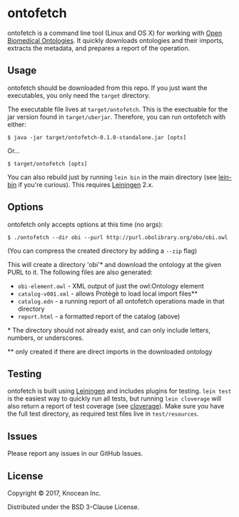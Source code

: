 # ontofetch

ontofetch is a command line tool (Linux and OS X) for working with [Open Biomedical Ontologies](http://obofoundry.org/). It quickly downloads ontologies and their imports, extracts the metadata, and prepares a report of the operation.

## Usage

ontofetch should be downloaded from this repo. If you just want the executables, you only need the `target` directory.

The executable file lives at `target/ontofetch`. This is the exectuable for the jar version found in `target/uberjar`. Therefore, you can run ontofetch with either:

    $ java -jar target/ontofetch-0.1.0-standalone.jar [opts]

Or...

	$ target/ontofetch [opts]

You can also rebuild just by running `lein bin` in the main directory (see [lein-bin](https://github.com/Raynes/lein-bin) if you're curious). This requires [Leiningen](https://leiningen.org) 2.x.

## Options

ontofetch only accepts options at this time (no args):

	$ ./ontofetch --dir obi --purl http://purl.obolibrary.org/obo/obi.owl
    
(You can compress the created directory by adding a `--zip` flag)

This will create a directory 'obi'\* and download the ontology at the given PURL to it. The following files are also generated:
  * `obi-element.owl` - XML output of just the owl:Ontology element
  * `catalog-v001.xml` - allows Protègè to load local import files\*\*
  * `catalog.edn` - a running report of all ontofetch operations made in that directory
  * `report.html` - a formatted report of the catalog (above)

\* The directory should not already exist, and can only include letters, numbers, or underscores.

\*\* only created if there are direct imports in the downloaded ontology

## Testing

ontofetch is built using [Leiningen](https://leiningen.org) and includes plugins for testing. `lein test` is the easiest way to quickly run all tests, but running `lein cloverage` will also return a report of test coverage (see [cloverage](https://github.com/cloverage/cloverage)). Make sure you have the full test directory, as required test files live in `test/resources`.

## Issues

Please report any issues in our GitHub Issues.

## License

Copyright © 2017, Knocean Inc.

Distributed under the BSD 3-Clause License.
